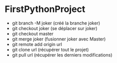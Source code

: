 # FirstPythonProject
- git branch -M joker (créé la branche joker) 
- git checkout joker (se déplacer sur joker)
- git checkout master
- git merge joker (fusionner joker avec Master) 
- git remote add origin url
- git clone url (récupérer tout le projet) 
- git pull url (récupérer les derniers modifications) 
